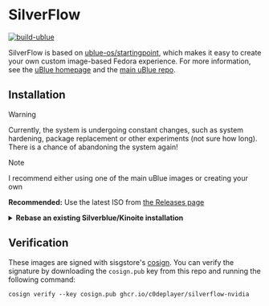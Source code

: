 # SilverFlow

[![build-ublue](https://github.com/C0dePlayer/silverflow/actions/workflows/build.yml/badge.svg)](https://github.com/C0dePlayer/silverflow/actions/workflows/build.yml)

SilverFlow is based on [ublue-os/startingpoint](https://github.com/ublue-os/startingpoint), which makes it easy to create your own custom image-based Fedora experience. For more information, see the [uBlue homepage](https://universal-blue.org/) and the [main uBlue repo](https://github.com/ublue-os/main/).

## Installation

> [!WARNING]
> Currently, the system is undergoing constant changes, such as system hardening, package replacement or other experiments (not sure how long). There is a chance of abandoning the system again!

> [!NOTE]
> I recommend either using one of the main uBlue images or creating your own

**Recommended:** Use the latest ISO from [the Releases page](https://github.com/C0dePlayer/silverflow/releases)

<details>
  <summary><b>Rebase an existing Silverblue/Kinoite installation</b></summary>

  1. Rebase to the unsigned image to install the proper signing keys and policies:
     
     ```
     rpm-ostree rebase ostree-unverified-registry:ghcr.io/c0deplayer/silverflow-nvidia:latest
     ```
      This repository builds date tags as well, so if you want to rebase to a particular day's build:
        
        ```
        rpm-ostree rebase ostree-unverified-registry:ghcr.io/c0deplayer/silverflow-nvidia:20231005
        ```
  2. Reboot to complete the rebase:
     
      ```
      systemctl reboot
      ```
      
  3. After first boot, the first time that [ublue-update](https://github.com/ublue-os/ublue-update) runs it will automatically rebase you onto the signed image.
</details>

## Verification

These images are signed with sisgstore's [cosign](https://docs.sigstore.dev/cosign/overview/). You can verify the signature by downloading the `cosign.pub` key from this repo and running the following command:

    cosign verify --key cosign.pub ghcr.io/c0deplayer/silverflow-nvidia
